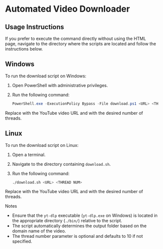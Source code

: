 # Automated Video Downloader

## Usage Instructions

If you prefer to execute the command directly without using the HTML page, navigate to the directory where the scripts are located and follow the instructions below.

## Windows

To run the download script on Windows:

1. Open PowerShell with administrative privileges.
2. Run the following command:

   ```powershell
   PowerShell.exe -ExecutionPolicy Bypass -File download.ps1 <URL> <THREAD NUM>
   ```

Replace <URL> with the YouTube video URL and <THREAD NUM> with the desired number of threads.

## Linux

To run the download script on Linux:

1. Open a terminal.

2. Navigate to the directory containing `download.sh`.

3. Run the following command:

   ```bash
   ./download.sh <URL> <THREAD NUM>
   ```

Replace <URL> with the YouTube video URL and <THREAD NUM> with the desired number of threads.

Notes
- Ensure that the `yt-dlp` executable (`yt-dlp.exe` on Windows) is located in the appropriate directory (`./bin/`) relative to the script.
- The script automatically determines the output folder based on the domain name of the video.
- The thread number parameter is optional and defaults to 10 if not specified.